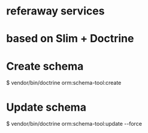 # referaway services
# based on Slim + Doctrine

# Create schema

$ vendor/bin/doctrine orm:schema-tool:create

# Update schema

$ vendor/bin/doctrine orm:schema-tool:update --force
